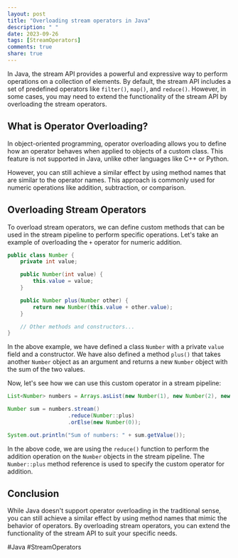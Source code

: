 ```yaml
---
layout: post
title: "Overloading stream operators in Java"
description: " "
date: 2023-09-26
tags: [StreamOperators]
comments: true
share: true
---
```


In Java, the stream API provides a powerful and expressive way to perform operations on a collection of elements. By default, the stream API includes a set of predefined operators like `filter()`, `map()`, and `reduce()`. However, in some cases, you may need to extend the functionality of the stream API by overloading the stream operators.

## What is Operator Overloading?

In object-oriented programming, operator overloading allows you to define how an operator behaves when applied to objects of a custom class. This feature is not supported in Java, unlike other languages like C++ or Python.

However, you can still achieve a similar effect by using method names that are similar to the operator names. This approach is commonly used for numeric operations like addition, subtraction, or comparison.

## Overloading Stream Operators

To overload stream operators, we can define custom methods that can be used in the stream pipeline to perform specific operations. Let's take an example of overloading the `+` operator for numeric addition.

```java
public class Number {
    private int value;

    public Number(int value) {
        this.value = value;
    }

    public Number plus(Number other) {
        return new Number(this.value + other.value);
    }

    // Other methods and constructors...
}
```

In the above example, we have defined a class `Number` with a private `value` field and a constructor. We have also defined a method `plus()` that takes another `Number` object as an argument and returns a new `Number` object with the sum of the two values.

Now, let's see how we can use this custom operator in a stream pipeline:

```java
List<Number> numbers = Arrays.asList(new Number(1), new Number(2), new Number(3));

Number sum = numbers.stream()
                   .reduce(Number::plus)
                   .orElse(new Number(0));

System.out.println("Sum of numbers: " + sum.getValue());
```

In the above code, we are using the `reduce()` function to perform the addition operation on the `Number` objects in the stream pipeline. The `Number::plus` method reference is used to specify the custom operator for addition.

## Conclusion

While Java doesn't support operator overloading in the traditional sense, you can still achieve a similar effect by using method names that mimic the behavior of operators. By overloading stream operators, you can extend the functionality of the stream API to suit your specific needs.

#Java #StreamOperators